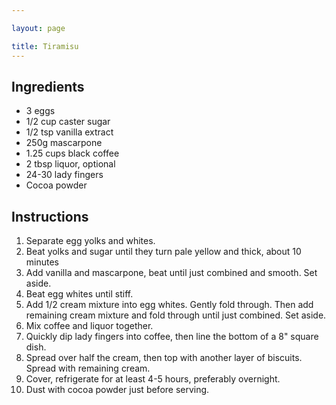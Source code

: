 ```yaml
---

layout: page

title: Tiramisu
---
```


## Ingredients
* 3 eggs
* 1/2 cup caster sugar
* 1/2 tsp vanilla extract
* 250g mascarpone
* 1.25 cups black coffee
* 2 tbsp liquor, optional
* 24-30 lady fingers
* Cocoa powder

## Instructions
1. Separate egg yolks and whites.
2. Beat yolks and sugar until they turn pale yellow and thick, about 10 minutes
3. Add vanilla and mascarpone, beat until just combined and smooth. Set aside.
4. Beat egg whites until stiff.
5. Add 1/2 cream mixture into egg whites. Gently fold through. Then add remaining cream mixture and fold through until just combined. Set aside.
6. Mix coffee and liquor together.
7. Quickly dip lady fingers into coffee, then line the bottom of a 8" square dish.
8. Spread over half the cream, then top with another layer of biscuits. Spread with remaining cream.
9. Cover, refrigerate for at least 4-5 hours, preferably overnight.
10. Dust with cocoa powder just before serving.
